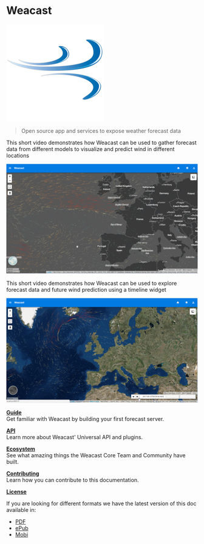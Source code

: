 # Weacast

![Weacast logo](./images/weacast-logo-256.png)

> Open source app and services to expose weather forecast data

This short video demonstrates how Weacast can be used to gather forecast data from different models to visualize and predict wind in different locations

[![Weacast video](./images/weacast-wind.png)](https://www.youtube.com/watch?v=JHU7WbETWjw)

This short video demonstrates how Weacast can be used to explore forecast data and future wind prediction using a timeline widget

[![Weacast video](./images/weacast-timeline.png)](https://www.youtube.com/watch?v=YcWIlnSbpoo)

[**Guide**](./guides/README.MD)<br/>
Get familiar with Weacast by building your first forecast server.

[**API**](./api/README.MD)<br/>
Learn more about Weacast' Universal API and plugins.

[**Ecosystem**](./ecosystem/README.MD)<br/>
See what amazing things the Weacast Core Team and Community have built.

[**Contributing**](./contributing/README.MD)<br/>
Learn how you can contribute to this documentation.

[**License**](./LICENSE.MD)

If you are looking for different formats we have the latest version of this doc available in:

* [PDF](https://www.gitbook.com/download/pdf/book/weacast/weacast-docs)
* [ePub](https://www.gitbook.com/download/epub/book/weacast/weacast-docs)
* [Mobi](https://www.gitbook.com/download/mobi/book/weacast/weacast-docs)

